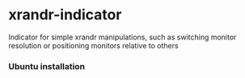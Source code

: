 # xrandr-indicator
Indicator for simple xrandr manipulations, such as switching monitor resolution or positioning monitors relative to others

### Ubuntu installation


